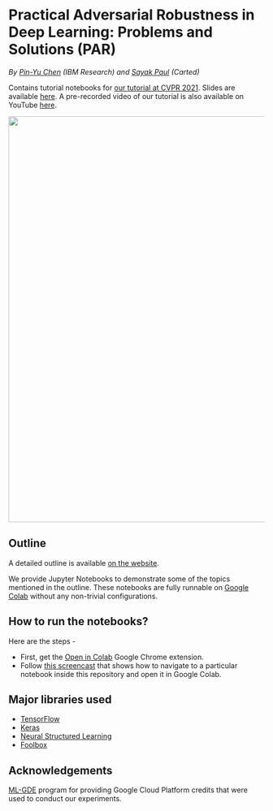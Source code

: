 # Practical Adversarial Robustness in Deep Learning: Problems and Solutions (PAR)

_By [Pin-Yu Chen](https://www.pinyuchen.com) (IBM Research) and [Sayak Paul](https://sayak.dev) (Carted)_

Contains tutorial notebooks for [our tutorial at CVPR 2021](https://sites.google.com/view/par-2021). Slides are available [here](https://docs.google.com/presentation/d/1z8t0YafD94RWw3bg_AaDL6e667gfHoRyvAxZWD1j-FY/edit?usp=sharing). A  pre-recorded video of our tutorial is also available on YouTube [here](https://youtu.be/ZmkU1YO4X7U). 

<p align="center">
<img src=https://i.ibb.co/BrvTYZY/image.png width=800></img>
</p>

## Outline 

A detailed outline is available [on the website](https://sites.google.com/view/par-2021#outline). 

We provide Jupyter Notebooks to demonstrate some of the topics mentioned in the outline. These notebooks are fully runnable on [Google Colab](https://colab.research.google.com/) without any non-trivial configurations.

## How to run the notebooks?

Here are the steps - 

* First, get the [Open in Colab](https://chrome.google.com/webstore/detail/open-in-colab/iogfkhleblhcpcekbiedikdehleodpjo?hl=en) Google Chrome extension. 
* Follow [this screencast](https://www.loom.com/share/602f3d0823ae40e3b6d5a8187d421a37) that shows how to navigate to a particular notebook inside this repository and open it in Google Colab. 

## Major libraries used

* [TensorFlow](https://www.tensorflow.org/)
* [Keras](https://keras.io)
* [Neural Structured Learning](https://www.tensorflow.org/neural_structured_learning)
* [Foolbox](https://foolbox.readthedocs.io/)

## Acknowledgements

[ML-GDE](https://developers.google.com/programs/experts/) program for providing Google Cloud Platform credits that were used to conduct our experiments. 

